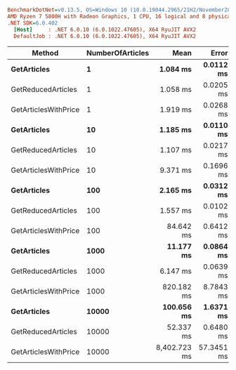 ``` ini

BenchmarkDotNet=v0.13.5, OS=Windows 10 (10.0.19044.2965/21H2/November2021Update)
AMD Ryzen 7 5800H with Radeon Graphics, 1 CPU, 16 logical and 8 physical cores
.NET SDK=6.0.402
  [Host]     : .NET 6.0.10 (6.0.1022.47605), X64 RyuJIT AVX2
  DefaultJob : .NET 6.0.10 (6.0.1022.47605), X64 RyuJIT AVX2


```
|               Method | NumberOfArticles |         Mean |      Error |     StdDev |
|--------------------- |----------------- |-------------:|-----------:|-----------:|
|          **GetArticles** |                **1** |     **1.084 ms** |  **0.0112 ms** |  **0.0105 ms** |
|   GetReducedArticles |                1 |     1.058 ms |  0.0205 ms |  0.0244 ms |
| GetArticlesWithPrice |                1 |     1.919 ms |  0.0268 ms |  0.0251 ms |
|          **GetArticles** |               **10** |     **1.185 ms** |  **0.0110 ms** |  **0.0092 ms** |
|   GetReducedArticles |               10 |     1.107 ms |  0.0217 ms |  0.0203 ms |
| GetArticlesWithPrice |               10 |     9.371 ms |  0.1696 ms |  0.1586 ms |
|          **GetArticles** |              **100** |     **2.165 ms** |  **0.0312 ms** |  **0.0277 ms** |
|   GetReducedArticles |              100 |     1.557 ms |  0.0102 ms |  0.0079 ms |
| GetArticlesWithPrice |              100 |    84.642 ms |  0.6412 ms |  0.5355 ms |
|          **GetArticles** |             **1000** |    **11.177 ms** |  **0.0864 ms** |  **0.0766 ms** |
|   GetReducedArticles |             1000 |     6.147 ms |  0.0639 ms |  0.0534 ms |
| GetArticlesWithPrice |             1000 |   820.182 ms |  8.7843 ms |  7.3352 ms |
|          **GetArticles** |            **10000** |   **100.656 ms** |  **1.6371 ms** |  **1.4512 ms** |
|   GetReducedArticles |            10000 |    52.337 ms |  0.6480 ms |  0.6061 ms |
| GetArticlesWithPrice |            10000 | 8,402.723 ms | 57.3451 ms | 50.8349 ms |

